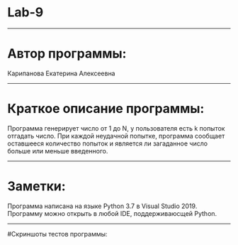 # Lab-9
____
# Автор программы:
Карипанова Екатерина Алексеевна
____
# Краткое  описание программы:
Программа генерирует число от 1 до N, у пользователя есть k попыток отгадать число. 
При каждой неудачной попытке, программа сообщает оставшееся количество попыток и является ли загаданное число больше или меньше введенного.
____
# Заметки:
Программа написана на языке Python 3.7 в Visual Studio 2019. Программу можно открыть в любой IDE, поддерживаюсщей Python.
____
#Скриншоты тестов программы:
